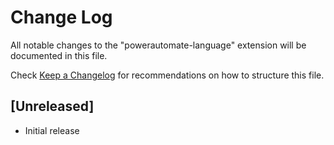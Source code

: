 # Change Log

All notable changes to the "powerautomate-language" extension will be documented in this file.

Check [Keep a Changelog](http://keepachangelog.com/) for recommendations on how to structure this file.

## [Unreleased]

- Initial release